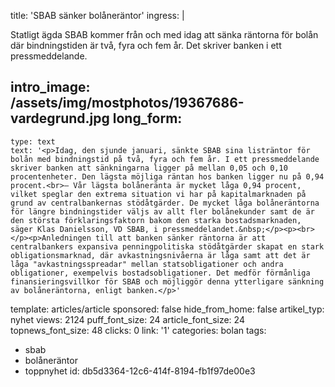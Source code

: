 title: 'SBAB sänker bolåneräntor'
ingress: |
  <p>Statligt ägda SBAB kommer från och med idag att sänka räntorna för bolån där bindningstiden är två, fyra och fem år. Det skriver banken i ett pressmeddelande.
  </p>
  
intro_image: /assets/img/mostphotos/19367686-vardegrund.jpg
long_form:
  -
    type: text
    text: '<p>Idag, den sjunde januari, sänkte SBAB sina listräntor för bolån med bindningstid på två, fyra och fem år. I ett pressmeddelande skriver banken att sänkningarna ligger på mellan 0,05 och 0,10 procentenheter. Den lägsta möjliga räntan hos banken ligger nu på 0,94 procent.<br>– Vår lägsta bolåneränta är mycket låga 0,94 procent, vilket speglar den extrema situation vi har på kapitalmarknaden på grund av centralbankernas stödåtgärder. De mycket låga bolåneräntorna för längre bindningstider väljs av allt fler bolånekunder samt de är den största förklaringsfaktorn bakom den starka bostadsmarknaden, säger Klas Danielsson, VD SBAB, i pressmeddelandet.&nbsp;</p><p><br></p><p>Anledningen till att banken sänker räntorna är att centralbankers expansiva penningpolitiska stödåtgärder skapat en stark obligationsmarknad, där avkastningsnivåerna är låga samt att det är låga "avkastningsspreadar" mellan statsobligationer och andra obligationer, exempelvis bostadsobligationer. Det medför förmånliga finansieringsvillkor för SBAB och möjliggör denna ytterligare sänkning av bolåneräntorna, enligt banken.</p>'
template: articles/article
sponsored: false
hide_from_home: false
artikel_typ: nyhet
views: 2124
puff_font_size: 24
article_font_size: 24
topnews_font_size: 48
clicks: 0
link: '1'
categories: bolan
tags:
  - sbab
  - bolåneräntor
  - toppnyhet
id: db5d3364-12c6-414f-8194-fb1f97de00e3
